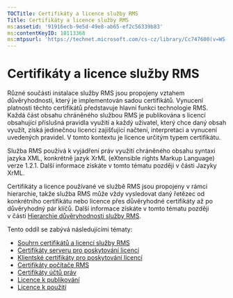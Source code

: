 ```yaml
---
TOCTitle: Certifikáty a licence služby RMS
Title: Certifikáty a licence služby RMS
ms:assetid: '91916ecb-9e5d-49e8-ab65-ef2c56339b83'
ms:contentKeyID: 18113368
ms:mtpsurl: 'https://technet.microsoft.com/cs-cz/library/Cc747600(v=WS.10)'
---
```


Certifikáty a licence služby RMS
================================

Různé součásti instalace služby RMS jsou propojeny vztahem důvěryhodnosti, který je implementován sadou certifikátů. Vynucení platnosti těchto certifikátů představuje hlavní funkci technologie RMS. Každá část obsahu chráněného službou RMS je publikována s licencí obsahující příslušná pravidla využití a každý uživatel, který chce daný obsah využít, získá jedinečnou licenci zajišťující načtení, interpretaci a vynucení uvedených pravidel. V tomto kontextu je licence určitým typem certifikátu.

Služba RMS používá k vyjádření práv využití chráněného obsahu syntaxi jazyka XML, konkrétně jazyk XrML (eXtensible rights Markup Language) verze 1.2.1. Další informace získáte v tomto tématu později v části Jazyky XrML.

Certifikáty a licence používané ve službě RMS jsou propojeny v rámci hierarchie, takže služba RMS může vždy vysledovat daný řetězec od konkrétního certifikátu nebo licence přes důvěryhodné certifikáty až po důvěryhodný pár klíčů. Další informace získáte v tomto tématu později v části [Hierarchie důvěryhodnosti služby RMS](https://technet.microsoft.com/2d44182f-a653-4383-aba1-dade53f7cf9a).

Tento oddíl se zabývá následujícími tématy:

-   [Souhrn certifikátů a licencí služby RMS](https://technet.microsoft.com/637ccfca-318e-4346-85b5-0945b058fb9c)
-   [Certifikáty serveru pro poskytování licencí](https://technet.microsoft.com/0b35fbcd-25a9-4587-898d-9a30fd1d3c5b)
-   [Klientské certifikáty pro poskytování licencí](https://technet.microsoft.com/bfb36387-3e15-4cde-8b8f-482219569a64)
-   [Certifikáty počítače RMS](https://technet.microsoft.com/1841d53e-d01b-47c3-9d43-3805ceefed5a)
-   [Certifikáty účtů práv](https://technet.microsoft.com/2ff315cc-211d-4e6e-85e8-56867c2abd94)
-   [Licence k publikování](https://technet.microsoft.com/187228fc-370b-4e23-a53a-21bb296b84a1)
-   [Licence k použití](https://technet.microsoft.com/6e609db3-49b3-4cac-a34c-8a96da627067)

